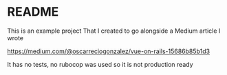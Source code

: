 # README

This is an example project That I created to go alongside a Medium article I wrote

https://medium.com/@oscarreciogonzalez/vue-on-rails-15686b85b1d3

It has no tests, no rubocop was used so it is not production ready
